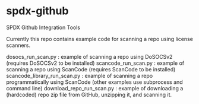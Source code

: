 # spdx-github
SPDX Github Integration Tools

Currently this repo contains example code for scanning a repo using license scanners.

dosocs_run_scan.py : example of scanning a repo using DoSOCSv2 (requires DoSOCSv2 to be installed)
scancode_run_scan.py : example of scanning a repo using ScanCode (requires ScanCode to be installed)
scancode_library_run_scan.py : example of scanning a repo programmatically using ScanCode (other examples use subprocess and command line)
download_repo_run_scan.py : example of downloading a (hardcoded) repo zip file from GitHub, unzipping it, and scanning it.
